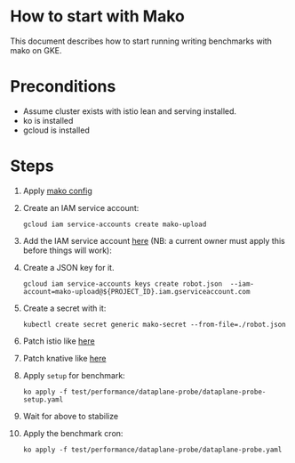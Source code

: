 # How to start with Mako

This document describes how to start running writing benchmarks with mako on GKE.

# Preconditions

- Assume cluster exists with istio lean and serving installed.
- ko is installed
- gcloud is installed

# Steps
 
1. Apply [mako config](https://raw.githubusercontent.com/knative/serving/master/test/performance/config/config-mako.yaml)
 
1. Create an IAM service account:

	```shell
	gcloud iam service-accounts create mako-upload
	```
 
1. Add the IAM service account [here](https://github.com/knative/serving/blob/47a3a2480d58ffcc1d3fd9998849fda359ab91ff/test/performance/dataplane-probe/dev.config#L19)
 (NB: a current owner must apply this before things will work):
 
1. Create a JSON key for it.

	```shell
	gcloud iam service-accounts keys create robot.json  --iam-account=mako-upload@${PROJECT_ID}.iam.gserviceaccount.com
	```
 
1. Create a secret with it:

	```shell
	kubectl create secret generic mako-secret --from-file=./robot.json
	```
 
1. Patch istio like [here](https://github.com/knative/serving/blob/47a3a2480d58ffcc1d3fd9998849fda359ab91ff/test/performance/tools/common.sh#L113-L116)

1. Patch knative like [here](https://github.com/knative/serving/blob/47a3a2480d58ffcc1d3fd9998849fda359ab91ff/test/performance/tools/common.sh#L132-L133)

1. Apply `setup` for benchmark: 

	``` shell
	ko apply -f test/performance/dataplane-probe/dataplane-probe-setup.yaml
	```
 
1. Wait for above to stabilize
 
1. Apply the benchmark cron:

	```gcloud
	ko apply -f test/performance/dataplane-probe/dataplane-probe.yaml
	```
